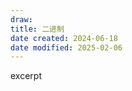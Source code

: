 ```yaml
---
draw:
title: 二进制
date created: 2024-06-18
date modified: 2025-02-06
---
```


excerpt

<!-- more -->
